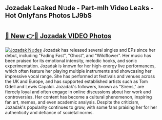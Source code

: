 ## Jozadak Le𝚊ked N𝚞de - Part-mlh Video Le𝚊ks - Hot Onlyf𝚊ns Photos LJ9bS

# <h2><a href="http://ab26636.deff.icu/?id=Jozadak">🔗 New 👉🔴 Jozadak VIDEO Photos</a></h2>

[![Jozadak N𝚞des](https://i.imgur.com/rIISA9y.gif)](http://ab26636.deff.icu/?id=Jozadak)
Jozadak has released several singles and EPs since her debut, including "Fading Fast", "Ghost", and "Wildflower". Her music has been praised for its emotional intensity, melodic hooks, and sonic experimentation. Jozadak is known for her high-energy live performances, which often feature her playing multiple instruments and showcasing her impressive vocal range. She has performed at festivals and venues across the UK and Europe, and has supported established artists such as Tom Odell and Lewis Capaldi. Jozadak's followers, known as "Sirens," are fiercely loyal and often engage in online discussions about her work and controversies. Her content has become a cultural phenomenon, inspiring fan art, memes, and even academic analysis. Despite the criticism, Jozadak's popularity continues to grow, with some fans praising her for her authenticity and defiance of societal norms.
